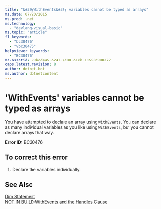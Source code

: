 ```yaml
---
title: "&#39;WithEvents&#39; variables cannot be typed as arrays"
ms.date: 07/20/2015
ms.prod: .net
ms.technology: 
  - "devlang-visual-basic"
ms.topic: "article"
f1_keywords: 
  - "bc30476"
  - "vbc30476"
helpviewer_keywords: 
  - "BC30476"
ms.assetid: 29bed445-a247-4c88-a1eb-115535900377
caps.latest.revision: 8
author: dotnet-bot
ms.author: dotnetcontent
---
```

# &#39;WithEvents&#39; variables cannot be typed as arrays
You have attempted to declare an array using `WithEvents`. You can declare as many individual variables as you like using `WithEvents`, but you cannot declare arrays that way.  
  
 **Error ID:** BC30476  
  
## To correct this error  
  
1.  Declare the variables individually.  
  
## See Also  
 [Dim Statement](../../visual-basic/language-reference/statements/dim-statement.md)   
 [NOT IN BUILD:WithEvents and the Handles Clause](http://msdn.microsoft.com/en-us/072b9cf6-6298-46f1-849e-4edc1631564c)
